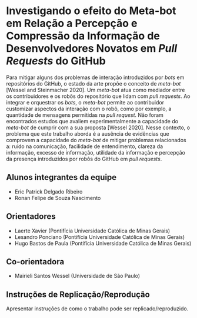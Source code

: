 # Investigando o efeito do Meta-bot em Relação a Percepção e Compressão da Informação de Desenvolvedores Novatos em *Pull Requests* do GitHub

Para mitigar alguns dos problemas de interação introduzidos por *bots* em repositórios do GitHub, o estado da arte propõe o conceito de *meta-bot* [Wessel and Steinmacher 2020]. Um *meta-bot* atua como mediador entre os contribuidores e os robôs do repositório que lidam com *pull requests*. Ao integrar e orquestrar os *bots*, o *meta-bot* permite ao contribuidor customizar aspectos da interação com o robô, como por exemplo, a quantidade de mensagens permitidas na *pull request*. Não foram encontrados estudos que avaliem experimentalmente a capacidade do *meta-bot* de cumprir com a sua proposta [Wessel 2020]. Nesse contexto, o problema que este trabalho aborda é a ausência de evidências que comprovem a capacidade do *meta-bot* de mitigar problemas relacionados a: ruído na comunicação, facilidade de entendimento, clareza da informação, excesso de informação, utilidade da informação e percepção da presença introduzidos por robôs do GitHub em *pull requests*.

## Alunos integrantes da equipe

* Eric Patrick Delgado Ribeiro
* Ronan Felipe de Souza Nascimento

## Orientadores

* Laerte Xavier (Pontifícia Universidade Católica de Minas Gerais)
* Lesandro Ponciano (Pontifícia Universidade Católica de Minas Gerais)
* Hugo Bastos de Paula (Pontifícia Universidade Católica de Minas Gerais)

## Co-orientadora

* Mairieli Santos Wessel (Universidade de São Paulo)

## Instruções de Replicação/Reprodução

Apresentar instruções de como o trabalho pode ser replicado/reproduzido.
